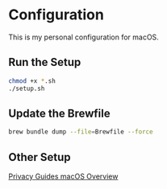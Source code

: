 # Configuration

This is my personal configuration for macOS.

## Run the Setup

```bash
chmod +x *.sh
./setup.sh
```

## Update the Brewfile

```bash
brew bundle dump --file=Brewfile --force
```

## Other Setup

[Privacy Guides macOS Overview](https://www.privacyguides.org/en/os/macos-overview/)
